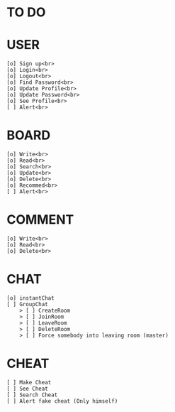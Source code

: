 # TO DO

# USER

    [o] Sign up<br>
    [o] Login<br>
    [o] Logout<br>
    [o] Find Password<br>
    [o] Update Profile<br>
    [o] Update Password<br>
    [o] See Profile<br>
    [ ] Alert<br>

# BOARD

    [o] Write<br>
    [o] Read<br>
    [o] Search<br>
    [o] Update<br>
    [o] Delete<br>
    [o] Recommed<br>
    [ ] Alert<br>

# COMMENT

    [o] Write<br>
    [o] Read<br>
    [o] Delete<br>

# CHAT

    [o] instantChat
    [ ] GroupChat
        > [ ] CreateRoom
        > [ ] JoinRoom
        > [ ] LeaveRoom
        > [ ] DeleteRoom
        > [ ] Force somebody into leaving room (master)

# CHEAT

    [ ] Make Cheat
    [ ] See Cheat
    [ ] Search Cheat
    [ ] Alert fake cheat (Only himself)
